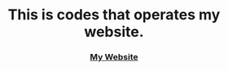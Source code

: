 <h1 align="center">This is codes that operates my website.</h1>



<h3 align="center"><a href="https://itshellboy.in">My Website</a></h3>
